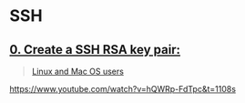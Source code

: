 # SSH

## [0. Create a SSH RSA key pair:](https://intranet.alxswe.com/projects/251)

> [Linux and Mac OS users](https://intranet.alxswe.com/rltoken/Cy1plV2eR3VphjPqliXB8A)

https://www.youtube.com/watch?v=hQWRp-FdTpc&t=1108s
